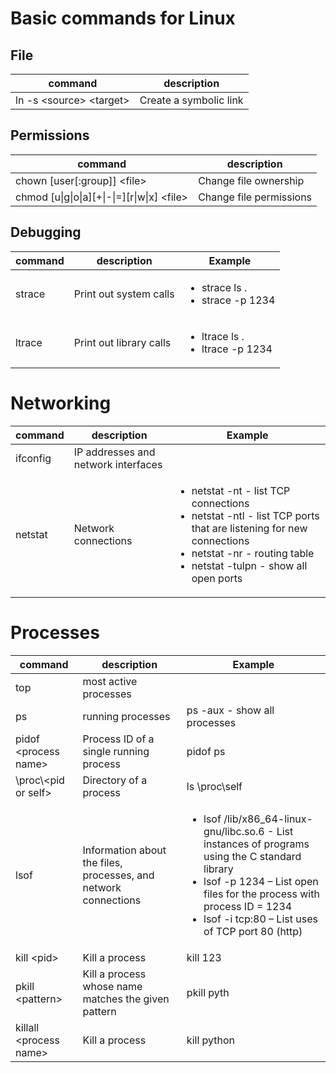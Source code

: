 # Basic commands for Linux

## File
|command|description|
|-------|-----------|
|ln -s \<source\> \<target\>|Create a symbolic link|

## Permissions
|command|description|
|-------|-----------|
|chown [user[:group]] \<file\>|Change file ownership|
|chmod [u\|g\|o\|a][+\|-\|=][r\|w\|x] \<file\>|Change file permissions|

## Debugging
|command|description|Example|
|-------|-----------|-------|
|strace|Print out system calls|<ul><li>strace ls .</li><li>strace -p 1234</li></ul>|
|ltrace|Print out library calls|<ul><li>ltrace ls .</li><li>ltrace -p 1234</li></ul>|

# Networking
|command|description|Example|
|-------|-----------|-------|
|ifconfig|IP addresses and network interfaces||
|netstat|Network connections|<ul><li>netstat -nt - list TCP connections</li><li>netstat -ntl - list TCP ports that are listening for new connections</li><li>netstat -nr - routing table</li><li>netstat -tulpn - show all open ports</li></ul>|

# Processes
|command|description|Example|
|-------|-----------|-------|
|top|most active processes||
|ps|running processes|ps -aux - show all processes|
|pidof \<process name\>|Process ID of a single running process|pidof ps|
|\proc\\<pid or self\>|Directory of a process|ls \proc\self|
|lsof|Information about the files, processes, and network connections|<ul><li>lsof /lib/x86_64-linux-gnu/libc.so.6 - List instances of programs using the C standard library</li><li>lsof -p 1234 – List open files for the process with process ID = 1234</li><li>lsof -i tcp:80 – List uses of TCP port 80 (http)</li><ul>|
|kill \<pid\>|Kill a process|kill 123|
|pkill \<pattern\>|Kill a process whose name matches the given pattern|pkill pyth|
|killall \<process name\>|Kill a process|kill python|
